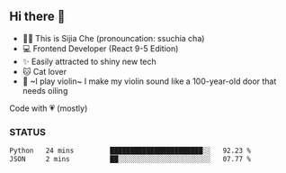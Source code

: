 ## Hi there 👋

- 🙋‍♀️ This is Sijia Che (pronouncation: ssuchia cha)
- 💻 Frontend Developer (React 9-5 Edition)
- ✨ Easily attracted to shiny new tech
- 🐱 Cat lover
- 🌟 ~I play violin~ I make my violin sound like a 100-year-old door that needs oiling

Code with 💗 (mostly)

### STATUS
<!--START_SECTION:waka-->

```txt
Python   24 mins         ███████████████████████░░   92.23 %
JSON     2 mins          ██░░░░░░░░░░░░░░░░░░░░░░░   07.77 %
```

<!--END_SECTION:waka-->
